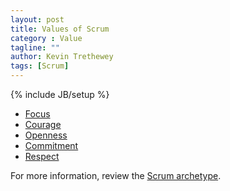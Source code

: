 ```yaml
---
layout: post
title: Values of Scrum
category : Value
tagline: ""
author: Kevin Trethewey
tags: [Scrum]
---
```

{% include JB/setup %}

* [Focus](/value/focus)
* [Courage](/value/Courage)
* [Openness](/value/openness)
* [Commitment](/value/Commitment)
* [Respect](/value/respect)

For more information, review the [Scrum archetype](/archetype/Scrum).
